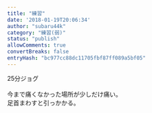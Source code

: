 ```yaml
---
title: "練習"
date: '2018-01-19T20:06:34'
author: "subaru44k"
category: "練習(弱)"
status: "publish"
allowComments: true
convertBreaks: false
entryHash: "bc977cc88dc11705fbf87ff089a5bf05"
---
```

25分ジョグ<br>
<br>
今まで痛くなかった場所が少しだけ痛い。<br>
足首まわすと引っかかる。
